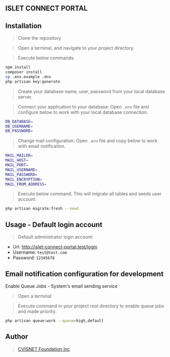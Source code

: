 ## ISLET CONNECT PORTAL

## Installation

> Clone the repository

> Open a terminal, and navigate to your project directory. 

> Execute below commands:

```bash
npm install
composer install
cp .env.example .env
php artisan key:generate
```

> Create your database name, user, password from your local database server.

> Connect your application to your database: Open `.env` file and configure below to work with your local database connection.
```bash
DB_DATABASE=
DB_USERNAME=
DB_PASSWORD=
```

> Change mail configuration: Open `.env` file and copy below to work with email notification.
```bash
MAIL_MAILER=
MAIL_HOST=
MAIL_PORT=
MAIL_USERNAME=
MAIL_PASSWORD=
MAIL_ENCRYPTION=
MAIL_FROM_ADDRESS=
```

> Execute below command. This will migrate all tables and seeds user account.
```bash
php artisan migrate:fresh --seed
```

## Usage - Default login account

> Default administrator login account: 
- Url: http://islet-connect-portal.test/login
- Username: `test@test.com`
- Password: `12345678`

## Email notification configuration for development
Enable Queue Jobs - System's email sending service

> Open a terminal

> Execute command in your project root directory to enable queue jobs and made priority.
```bash
php artisan queue:work --queue=high,default
```



## Author

> [CVISNET Foundation Inc](https://cvis.net.ph/)
